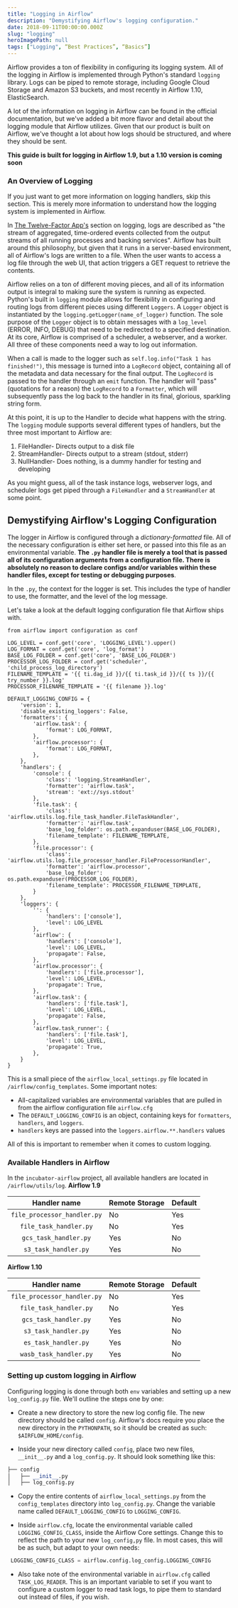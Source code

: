 ```yaml
---
title: "Logging in Airflow"
description: "Demystifying Airflow's logging configuration."
date: 2018-09-11T00:00:00.000Z
slug: "logging"
heroImagePath: null
tags: ["Logging", “Best Practices”, “Basics”]
---
```


Airflow provides a ton of flexibility in configuring its logging system. All of the logging in Airflow is implemented through Python's standard `logging` library. Logs can be piped to remote storage, including Google Cloud Storage and Amazon S3 buckets, and most recently in Airflow 1.10, ElasticSearch.

A lot of the information on logging in Airflow can be found in the official documentation, but we've added a bit more flavor and detail about the logging module that Airflow utilizes. Given that our product is built on Airflow, we've thought a lot about how logs should be structured, and where they should be sent.

**This guide is built for logging in Airflow 1.9, but a 1.10 version is coming soon**

### An Overview of Logging
If you just want to get more information on logging handlers, skip this section. This is merely more information to understand how the logging system is implemented in Airflow.

In [The Twelve-Factor App's](https://12factor.net/logs) section on logging, logs are described as "the stream of aggregated, time-ordered events collected from the output streams of all running processes and backing services". Airflow has built around this philosophy, but given that it runs in a server-based environment, all of Airflow's logs are written to a file. When the user wants to access a log file through the web UI, that action triggers a GET request to retrieve the contents.

Airflow relies on a ton of different moving pieces, and all of its information output is integral to making sure the system is running as expected. Python's built in `logging` module allows for flexibility in configuring and routing logs from different pieces using different `Loggers`. A `Logger` object is instantiated by the `logging.getLogger(name_of_logger)` function. The sole purpose of the `Logger` object is to obtain messages with a `log_level` (ERROR, INFO, DEBUG) that need to be redirected to a specified destination. At its core, Airflow is comprised of a scheduler, a webserver, and a worker. All three of these components need a way to log out information.

When a call is made to the logger such as `self.log.info("Task 1 has finished!")`, this message is turned into a `LogRecord` object, containing all of the metadata and data necessary for the final output. The `LogRecord` is passed to the handler through an `emit` function. The handler will "pass" (quotations for a reason) the `LogRecord` to a `Formatter`, which will subsequently pass the log back to the handler in its final, glorious, sparkling string form.

At this point, it is up to the Handler to decide what happens with the string. The `logging` module supports several different types of handlers, but the three most important to Airflow are:

1. FileHandler- Directs output to a disk file
2. StreamHandler- Directs output to a stream (stdout, stderr)
3. NullHandler- Does nothing, is a dummy handler for testing and developing

As you might guess, all of the task instance logs, webserver logs, and scheduler logs get piped through a `FileHandler` and a `StreamHandler` at some point.

## Demystifying Airflow's Logging Configuration

The logger in Airflow is configured through a *dictionary-formatted* file. All of the necessary configuration is either set here, or passed into this file as an environmental variable. **The `.py` handler file is merely a tool that is passed all of its configuration arguments from a configuration file. There is absolutely no reason to declare configs and/or variables within these handler files, except for testing or debugging purposes**.

In the `.py`, the context for the logger is set. This includes the type of handler to use, the formatter, and the level of the log message.

Let's take a look at the default logging configuration file that Airflow ships with.
```
from airflow import configuration as conf

LOG_LEVEL = conf.get('core', 'LOGGING_LEVEL').upper()
LOG_FORMAT = conf.get('core', 'log_format')
BASE_LOG_FOLDER = conf.get('core', 'BASE_LOG_FOLDER')
PROCESSOR_LOG_FOLDER = conf.get('scheduler', 'child_process_log_directory')
FILENAME_TEMPLATE = '{{ ti.dag_id }}/{{ ti.task_id }}/{{ ts }}/{{ try_number }}.log'
PROCESSOR_FILENAME_TEMPLATE = '{{ filename }}.log'

DEFAULT_LOGGING_CONFIG = {
    'version': 1,
    'disable_existing_loggers': False,
    'formatters': {
        'airflow.task': {
            'format': LOG_FORMAT,
        },
        'airflow.processor': {
            'format': LOG_FORMAT,
        },
    },
    'handlers': {
        'console': {
            'class': 'logging.StreamHandler',
            'formatter': 'airflow.task',
            'stream': 'ext://sys.stdout'
        },
        'file.task': {
            'class': 'airflow.utils.log.file_task_handler.FileTaskHandler',
            'formatter': 'airflow.task',
            'base_log_folder': os.path.expanduser(BASE_LOG_FOLDER),
            'filename_template': FILENAME_TEMPLATE,
        },
        'file.processor': {
            'class': 'airflow.utils.log.file_processor_handler.FileProcessorHandler',
            'formatter': 'airflow.processor',
            'base_log_folder': os.path.expanduser(PROCESSOR_LOG_FOLDER),
            'filename_template': PROCESSOR_FILENAME_TEMPLATE,
        }
    },
    'loggers': {
        '': {
            'handlers': ['console'],
            'level': LOG_LEVEL
        },
        'airflow': {
            'handlers': ['console'],
            'level': LOG_LEVEL,
            'propagate': False,
        },
        'airflow.processor': {
            'handlers': ['file.processor'],
            'level': LOG_LEVEL,
            'propagate': True,
        },
        'airflow.task': {
            'handlers': ['file.task'],
            'level': LOG_LEVEL,
            'propagate': False,
        },
        'airflow.task_runner': {
            'handlers': ['file.task'],
            'level': LOG_LEVEL,
            'propagate': True,
        },
    }
}
```
This is a small piece of the `airflow_local_settings.py` file located in `/airflow/config_templates`. Some important notes:
- All-capitalized variables are environmental variables that are pulled in from the airflow configuration file `airflow.cfg`
- The `DEFAULT_LOGGING_CONFIG` is an object, containing keys for `formatters`, `handlers`, and `loggers`.
- `handlers` keys are passed into the `loggers.airflow.**.handlers` values

All of this is important to remember when it comes to custom logging.

### Available Handlers in Airflow
In the `incubator-airflow` project, all available handlers are located in `/airflow/utils/log`.
**Airflow 1.9**

|         Handler name        | Remote Storage | Default |
|:---------------------------:|----------------|---------|
| `file_processor_handler.py` | No             | Yes     |
| `file_task_handler.py`      | No             | Yes     |
| `gcs_task_handler.py`       | Yes            | No      |
| `s3_task_handler.py`        | Yes            | No      |

**Airflow 1.10**

|         Handler name        | Remote Storage | Default |
|:---------------------------:|----------------|---------|
| `file_processor_handler.py` | No             | Yes     |
| `file_task_handler.py`      | No             | Yes     |
| `gcs_task_handler.py`       | Yes            | No      |
| `s3_task_handler.py`        | Yes            | No      |
| `es_task_handler.py`        | Yes            | No      |
| `wasb_task_handler.py`      | Yes            | No      |

### Setting up custom logging in Airflow
Configuring logging is done through both `env` variables and setting up a new `log_config.py` file. We'll outline the steps one by one:

- Create a new directory to store the new log config file. The new directory should be called `config`. Airflow's docs require you place the new directory in the `PYTHONPATH`, so it should be created as such: `$AIRFLOW_HOME/config`.

- Inside your new directory called `config`, place two new files, `__init__.py` and a `log_config.py`. It should look something like this:
```py
├── config
│   ├── __init__.py
│   ├── log_config.py

```

- Copy the entire contents of `airflow_local_settings.py` from the `config_templates` directory into `log_config.py`. Change the variable name called `DEFAULT_LOGGING_CONFIG` to `LOGGING_CONFIG`.

- Inside `airflow.cfg`, locate the environmental variable called `LOGGING_CONFIG_CLASS`, inside the Airflow Core settings. Change this to reflect the path to your new `log_config,py` file. In most cases, this will be as such, but adapt to your own needs:
```py
 LOGGING_CONFIG_CLASS = airflow.config.log_config.LOGGING_CONFIG
```

- Also take note of the environmental variable in `airflow.cfg` called `TASK_LOG_READER`. This is an important variable to set if you want to configure a custom logger to read task logs, to pipe them to standard out instead of files, if you wish.
